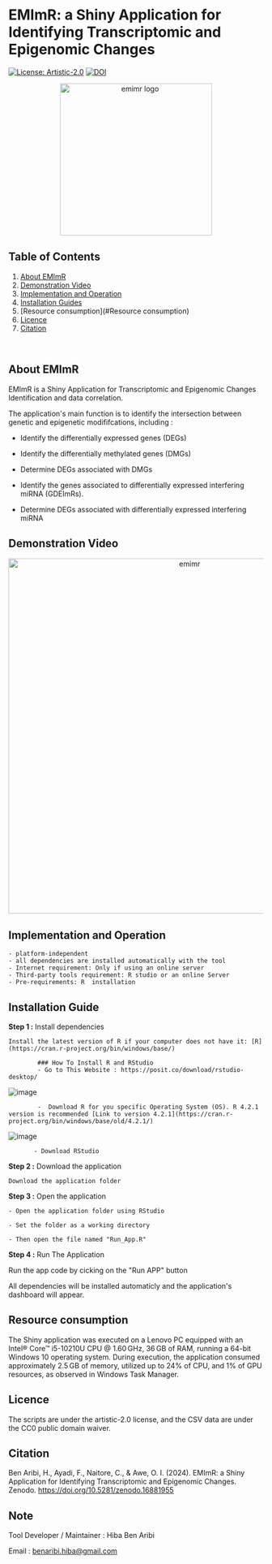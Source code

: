 # EMImR: a Shiny Application for Identifying Transcriptomic and Epigenomic Changes


[![License: Artistic-2.0](https://img.shields.io/badge/License-Artistic_2.0-0298c3.svg)](https://opensource.org/licenses/Artistic-2.0)
[![DOI](https://zenodo.org/badge/DOI/10.5281/zenodo.13453182.svg)](https://doi.org/10.5281/zenodo.13453182)



<p align="center">
  <img src="https://raw.githubusercontent.com/omicscodeathon/emimr/main/assets/emimr-logo.png" alt="emimr logo" width="300"  />
</p>


## Table of Contents
1.  [About EMImR](#About-EMImR])
2.  [Demonstration Video](#Demonstration_Video)
3.  [Implementation and  Operation](#Implementation_and_Operation)
4.  [Installation Guides](#Installation_Guide)
5.  [Resource consumption](#Resource consumption)
6.  [Licence](#Licence)
7.  [Citation](#Citation)
<br>


## About EMImR

EMImR is a Shiny Application for Transcriptomic and Epigenomic Changes Identification and data correlation.

The application's main function is to identify the intersection between genetic and epigenetic modififcations, including :

* Identify the differentially expressed genes (DEGs)

* Identify the differentially methylated genes (DMGs)  

* Determine DEGs associated with DMGs

* Identify the genes associated to differentially expressed interfering miRNA (GDEImRs).

* Determine DEGs associated with  differentially expressed interfering miRNA

## Demonstration Video

<p align="center">
  <a href="https://www.youtube.com/watch?v=S7r2rj4tWVo">
    <img src="https://github.com/omicscodeathon/emimr/blob/main/assets/emimr_yt.png?raw=true" alt="emimr" width="700" />
  </a>
</p> 



## Implementation and  Operation

    - platform-independent
    - all dependencies are installed automatically with the tool
    - Internet requirement: Only if using an online server
    - Third-party tools requirement: R studio or an online Server
    - Pre-requirements: R  installation


## Installation Guide


**Step 1 :** Install dependencies

    Install the latest version of R if your computer does not have it: [R](https://cran.r-project.org/bin/windows/base/)   

            ### How To Install R and RStudio
            - Go to This Website : https://posit.co/download/rstudio-desktop/
![image](https://github.com/omicscodeathon/Exvar/assets/73958439/62b7eda6-c7af-47a2-aec9-fe14aae68e50)

            -  Download R for you specific Operating System (OS). R 4.2.1 version is recommended [Link to version 4.2.1](https://cran.r-project.org/bin/windows/base/old/4.2.1/)

![image](https://github.com/omicscodeathon/Exvar/assets/73958439/258e6366-4cf9-45a9-ba39-ebaf4212af71)

           - Download RStudio

**Step 2 :** Download the application

    Download the application folder   

**Step 3 :** Open the application

    - Open the application folder using RStudio   

    - Set the folder as a working directory

    - Then open the file named "Run_App.R"

**Step 4 :** Run The Application

Run the app code by cicking on the "Run APP" button

All dependencies will be installed automaticly and the application's dashboard will appear.

## Resource consumption 

The Shiny application was executed on a Lenovo PC equipped with an Intel® Core™ i5-10210U CPU @ 1.60 GHz, 36 GB of RAM, running a 64-bit Windows 10 operating system. During execution, the application consumed approximately 2.5 GB of memory, utilized up to 24% of CPU, and 1% of GPU resources, as observed in Windows Task Manager.

## Licence

The scripts are under the artistic-2.0 license, and the CSV data are under the CC0 public domain waiver.

## Citation

Ben Aribi, H., Ayadi, F., Naitore, C., & Awe, O. I. (2024). EMImR: a Shiny Application for Identifying Transcriptomic and Epigenomic Changes. Zenodo. https://doi.org/10.5281/zenodo.16881955

## Note
Tool Developer / Maintainer : Hiba Ben Aribi

Email : benaribi.hiba@gmail.com

